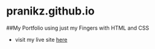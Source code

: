 # pranikz.github.io
##My Portfolio using just my Fingers with HTML and CSS
- visit my live site [here](https://pranikz.ml/)
